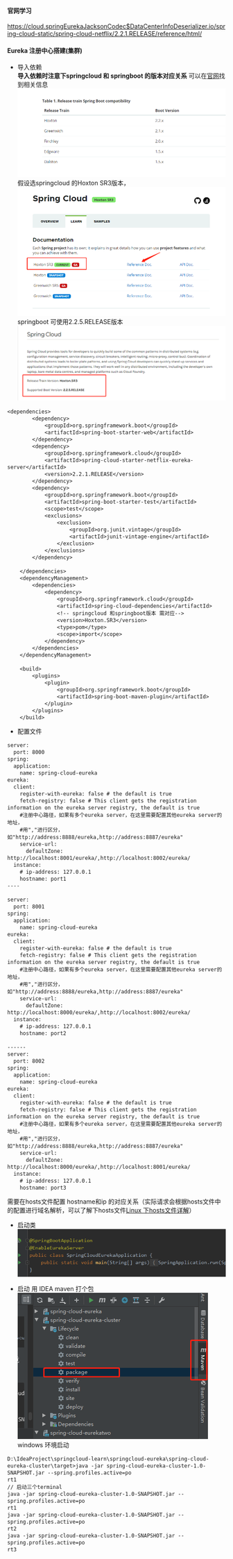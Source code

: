 
#### 官网学习
https://cloud.springEurekaJacksonCodec$DataCenterInfoDeserializer.io/spring-cloud-static/spring-cloud-netflix/2.2.1.RELEASE/reference/html/

#### Eureka 注册中心搭建(集群)
- 导入依赖  
**导入依赖时注意下springcloud 和 springboot 的版本对应关系** 可以在[官网](https://spring.io/projects/spring-cloud#learn)找到相关信息
![](.README_images/版本对应关系.png)  
假设选springcloud 的Hoxton SR3版本，
![](.README_images/f1aedd47.png)
springboot 可使用2.2.5.RELEASE版本
![](.README_images/8cc69afe.png)

```
<dependencies>
        <dependency>
            <groupId>org.springframework.boot</groupId>
            <artifactId>spring-boot-starter-web</artifactId>
        </dependency>
        <dependency>
            <groupId>org.springframework.cloud</groupId>
            <artifactId>spring-cloud-starter-netflix-eureka-server</artifactId>
            <version>2.2.1.RELEASE</version>
        </dependency>
        <dependency>
            <groupId>org.springframework.boot</groupId>
            <artifactId>spring-boot-starter-test</artifactId>
            <scope>test</scope>
            <exclusions>
                <exclusion>
                    <groupId>org.junit.vintage</groupId>
                    <artifactId>junit-vintage-engine</artifactId>
                </exclusion>
            </exclusions>
        </dependency>

    </dependencies>
    <dependencyManagement>
        <dependencies>
            <dependency>
                <groupId>org.springframework.cloud</groupId>
                <artifactId>spring-cloud-dependencies</artifactId>
                <!-- springcloud 和springboot版本 需对应-->
                <version>Hoxton.SR3</version>
                <type>pom</type>
                <scope>import</scope>
            </dependency>
        </dependencies>
    </dependencyManagement>
    
    <build>
        <plugins>
            <plugin>
                <groupId>org.springframework.boot</groupId>
                <artifactId>spring-boot-maven-plugin</artifactId>
            </plugin>
        </plugins>
    </build>

```
- 配置文件
```
server:
  port: 8000
spring:
  application:
    name: spring-cloud-eureka
eureka:
  client:
    register-with-eureka: false # the default is true
    fetch-registry: false # This client gets the registration information on the eureka server registry, the default is true
    #注册中心路径，如果有多个eureka server，在这里需要配置其他eureka server的地址，
    #用","进行区分，如"http://address:8888/eureka,http://address:8887/eureka"
    service-url:
      defaultZone: http://localhost:8001/eureka/,http://localhost:8002/eureka/
  instance:
    # ip-address: 127.0.0.1
    hostname: port1
----

server:
  port: 8001
spring:
  application:
    name: spring-cloud-eureka
eureka:
  client:
    register-with-eureka: false # the default is true
    fetch-registry: false # This client gets the registration information on the eureka server registry, the default is true
    #注册中心路径，如果有多个eureka server，在这里需要配置其他eureka server的地址，
    #用","进行区分，如"http://address:8888/eureka,http://address:8887/eureka"
    service-url:
      defaultZone: http://localhost:8000/eureka/,http://localhost:8002/eureka/
  instance:
    # ip-address: 127.0.0.1
    hostname: port2

------
server:
  port: 8002
spring:
  application:
    name: spring-cloud-eureka
eureka:
  client:
    register-with-eureka: false # the default is true
    fetch-registry: false # This client gets the registration information on the eureka server registry, the default is true
    #注册中心路径，如果有多个eureka server，在这里需要配置其他eureka server的地址，
    #用","进行区分，如"http://address:8888/eureka,http://address:8887/eureka"
    service-url:
      defaultZone: http://localhost:8000/eureka/,http://localhost:8001/eureka/
  instance:
    # ip-address: 127.0.0.1
    hostname: port3

```
需要在hosts文件配置  hostname和ip 的对应关系（实际请求会根据hosts文件中的配置进行域名解析，可以了解下hosts文件[Linux 下hosts文件详解](https://www.cnblogs.com/quanjq/p/7737475.html)）

- 启动类
![](.README_images/7ef0c14d.png)

- 启动
用 IDEA maven 打个包
![](.README_images/83c40fcd.png)
windows 环境启动
```
D:\IdeaProject\springcloud-learn\springcloud-eureka\spring-cloud-eureka-cluster\target>java -jar spring-cloud-eureka-cluster-1.0-SNAPSHOT.jar --spring.profiles.active=po
rt1
// 启动三个terminal 
java -jar spring-cloud-eureka-cluster-1.0-SNAPSHOT.jar --spring.profiles.active=po
rt1
java -jar spring-cloud-eureka-cluster-1.0-SNAPSHOT.jar --spring.profiles.active=po
rt2
java -jar spring-cloud-eureka-cluster-1.0-SNAPSHOT.jar --spring.profiles.active=po
rt3



```